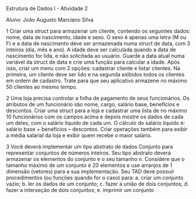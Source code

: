 Estrutura de Dados I - Atividade 2

Aluno: João Augusto Marciano Silva

1
Criar uma struct para armazenar um cliente, contendo os seguintes dados: nome, data de nascimento, idade e sexo. O sexo é apenas uma letra (M ou F) e a data de nascimento deve ser armazenada numa struct de data, com 3 inteiros (dia, mês e ano). A idade deve ser calculada quando a data de nascimento for lida, e não solicitada ao usuário. Guarde a data atual numa variável da struct de data e crie uma função para calcular a idade.
Após isso, criar um menu com 2 opções: cadastrar cliente e listar clientes. Na primeira, um cliente deve ser lido e na segunda exibidos todos os clientes em ordem de cadastro.
Trate para que seu aplicativo armazene no máximo 50 clientes ao mesmo tempo.

2
Uma loja precisa controlar a folha de pagamento de seus funcionários. Os atributos de um funcionário são nome, cargo, salário base, benefícios e descontos.
Criar uma struct para a loja e cadastrar uma lista de no máximo 10 funcionários com os campos acima e depois mostre os dados de cada um deles, com o salário liquido de cada um. O cálculo do salário líquido é: salário base + benefícios – descontos.
Criar operações também para exibir a média salarial da loja e exibir quem recebe o maior salário.

3
Você deverá implementar um tipo abstrato de dados Conjunto para representar conjuntos de números inteiros. Seu tipo abstrato deverá armazenar os elementos do conjunto e o seu tamanho n. Considere que o tamanho máximo de um conjunto é 20 elementos e use arranjos de 1 dimensão (vetores) para a sua implementação. Seu TAD deve possuir procedimentos (ou funções quando for o caso) para:
a. criar um conjunto vazio;
b. ler os dados de um conjunto;
c. fazer a união de dois conjuntos;
d. fazer a interseção de dois conjuntos;
e. imprimir um conjunto
